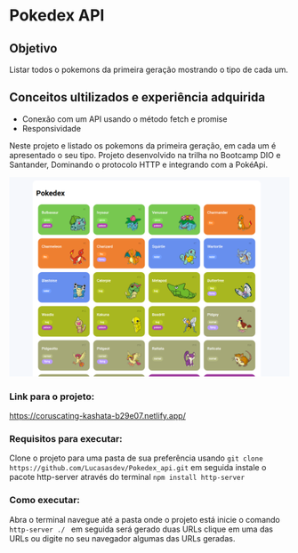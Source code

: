 # Pokedex API

## Objetivo
Listar todos o pokemons da primeira geração mostrando o tipo de cada um.

## Conceitos ultilizados e experiência adquirida
<ul>
  <li>Conexão com um API usando o método fetch e promise</li>
  <li>Responsividade</li>
</ul>

Neste projeto e listado os pokemons da primeira geração, em cada um é apresentado o seu tipo.
Projeto desenvolvido na trilha no Bootcamp DIO e Santander, Dominando o protocolo HTTP e integrando com a PokéApi.

<img src="https://github.com/Lucasasdev/Pokedex-API/blob/master/img/pokemon-list.png" alt="project-image">

### Link para o projeto:
https://coruscating-kashata-b29e07.netlify.app/

### Requisitos para executar:
Clone o projeto para uma pasta de sua preferência usando `git clone https://github.com/Lucasasdev/Pokedex_api.git` em seguida instale o pacote http-server
através do terminal `npm install http-server`

### Como executar:
Abra o terminal navegue até a pasta onde o projeto está inicie o comando `http-server ./ ` em seguida será gerado duas URLs
clique em uma das URLs ou digite no seu navegador algumas das URLs geradas.

